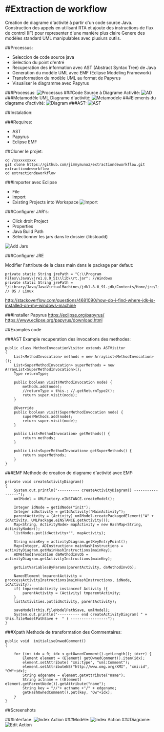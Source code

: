 #Extraction de workflow
=======

Creation de diagrame d'activité à partir d'un code source Java.
Construction des appels en utilisant RTA et ajoute des instructions de flux de control (IF) pour representer d'une manière plus claire
Genere des modèles standard UML manipulables avec plusiurs outils.

##Processus:
	
- Seleccion de code source java
- Selection du point d'entré 
- Recuperation des information avec AST (Abstract Syntax Tree) de Java
- Generation du modèle UML avec EMF (Eclipse Modeling Framework) 
- Transformation du modèle UML au format de Papyrus
- Visualiser le diagramme avec Papyrus

###Processus:
![Processus](images/processus.png?raw=true "Processus")
###Code Source à Diagrame Activité:
![AD](images/Diagram-Activite.png?raw=true "Diagram-Activite")
###Metamodèle UML Diagrame d'activité:
![Metamodele](images/meta-model-uml.png?raw=true "Metamodèle")
###Elements du diagrame d'activité:
![Diagram](images/500px-VIATRA2_Examples_A2PN_Activity.png?raw=true "Elements Diagrame d'activité")
###AST:
![AST](images/md-astview.png?raw=true "Ast view")

##Instalation:

###Requires:
- AST
- Papyrus
- Eclipse EMF

##Cloner le projet:
```
cd /xxxxxxxxxx
git clone https://github.com/jimmymunoz/extractiondeworkflow.git extractiondeworkflow
cd extractiondeworkflow
```

###Importer avec Eclipse
- File
- Import
- Existing Projects into Workspace
![Import](images/import-eclipse.png?raw=true "Import")

###Configurer JAR's:

- Click droit Project
- Properties
- Java Build Path
- Selectionner les jars dans le dossier (libstoadd)

![Add Jars](images/eclipse-add-jars.png?raw=true "Add Jars")

###Configurer JRE

Modifier l'attribute de la class main dans le package par defaut:
```
private static String jrePath = "C:\\Program Files\\Java\\jre1.8.0_51\\lib\\rt.jar"; //Windows
private static String jrePath = "/Library/Java/JavaVirtualMachines/jdk1.8.0_91.jdk/Contents/Home/jre/lib/rt.jar"; // OS / Linux
```
http://stackoverflow.com/questions/4681090/how-do-i-find-where-jdk-is-installed-on-my-windows-machine

###Installer Papyrus
https://eclipse.org/papyrus/
https://www.eclipse.org/papyrus/download.html

##Examples code

###AST
Example recuperation des invocations des methodes:
```
public class MethodInvocationVisitor extends ASTVisitor 
{
	List<MethodInvocation> methods = new ArrayList<MethodInvocation>();
	List<SuperMethodInvocation> superMethods = new ArrayList<SuperMethodInvocation>();
	Type returnType;
	
	public boolean visit(MethodInvocation node) {
		methods.add(node);
		//returnType = this.; //.getReturnType2();
		return super.visit(node);
	}
	
	@Override
	public boolean visit(SuperMethodInvocation node) {
		superMethods.add(node);
		return super.visit(node);
	}
	
	public List<MethodInvocation> getMethods() {
		return methods;
	}
	
	public List<SuperMethodInvocation> getSuperMethods() {
		return superMethods;
	}
}
```

###EMF
Methode de creation de diagrame d'activité avec EMF:
```
private void createActivityDiagram() 
{
	System.out.println("---------- createActivityDiagram() -----------------");
	umlModel = UMLFactory.eINSTANCE.createModel();
	
	Integer idNode = getIdNode("init");
	Integer idActivity = getIdActivity("MainActivity");
	parentActivity = (Activity) umlModel.createPackagedElement("A" + idActivity, UMLPackage.eINSTANCE.getActivity());
	Map<String, ActivityNode> mapActivity = new HashMap<String, ActivityNode>();
	listNodes.put(idActivity+"", mapActivity);
	
	String mainKey = activityDiagram.getKeyEntryPoint();
	Map<Integer, ADInstruction> mainHashInstructions = activityDiagram.getMainHashInstructions(mainKey);
	ADMethodInvocation daMethodInvOb = activityDiagram.getActivityInstructions(mainKey);
	
	getListVariablesByParams(parentActivity, daMethodInvOb);
	
	NamedElement tmparentActivity = proccessActivityInstructions(mainHashInstructions, idNode, idActivity);
	if( tmparentActivity instanceof Activity ){
		parentActivity = (Activity) tmparentActivity;
	}
	listActivities.put(idActivity, parentActivity);
	
	saveModel(this.fileModelPathSave, umlModel);
	System.out.println("---------- end createActivityDiagram( " + this.fileModelPathSave +  " ) -----------------");
}
```

###Xpath
Methode de transformation des Commentaires:
```
public void  initialiseOnwedComment()
{		
		
    for (int idx = 0; idx < getOwnedComment().getLength(); idx++) {
    	Element element = (Element) getOwnedComment().item(idx);	    	  
    	element.setAttribute( "xmi:type", "uml:Comment");
	    element.setAttributeNS("http://www.omg.org/XMI", "xmi:id", "OW"+idx);
	    String edgename = element.getAttribute("name");
	    String actname = ((Element) element.getParentNode()).getAttribute("name");
	    String key = "//"+ actname +"/" + edgename;			
	    getHashOwnedComment().put(key, "Ow"+idx);		    
    }	
}
```

##Screenshots

###Interface:
![Index Action](src/Jimmy/BlogBundle/Resources/public/screentshots/home.png?raw=true "Home")
###Modèle:
![Index Action](src/Jimmy/BlogBundle/Resources/public/screentshots/responsive.png?raw=true "Home Responsive")
###Diagrame:
![Edit Action](src/Jimmy/BlogBundle/Resources/public/screentshots/pagination.png?raw=true "Pagination")
